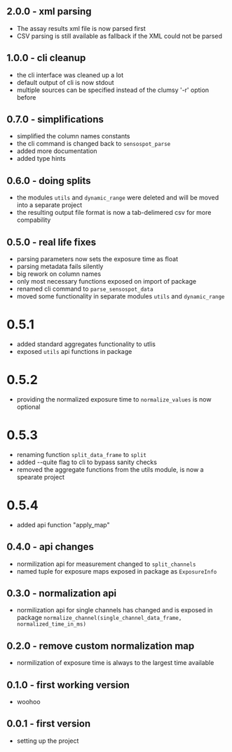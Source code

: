 2.0.0 - xml parsing
-------------------

- The assay results xml file is now parsed first
- CSV parsing is still available as fallback if the XML could not be parsed


1.0.0 - cli cleanup
-------------------

 - the cli interface was cleaned up a lot
 - default output of cli is now stdout
 - multiple sources can be specified instead of the clumsy '-r' option before


0.7.0 - simplifications
-----------------------

 - simplified the column names constants
 - the cli command is changed back to `sensospot_parse`
 - added more documentation
 - added type hints


0.6.0 - doing splits
--------------------

 - the modules `utils` and `dynamic_range` were deleted and will be moved into a separate project
 - the resulting output file format is now a tab-delimered csv for more compability


0.5.0 - real life fixes
-----------------------

 - parsing parameters now sets the exposure time as float
 - parsing metadata fails silently
 - big rework on column names
 - only most necessary functions exposed on import of package
 - renamed cli command to `parse_sensospot_data`
 - moved some functionality in separate modules `utils` and `dynamic_range`
 
0.5.1
=====
 - added standard aggregates functionality to utlis
 - exposed `utils` api functions in package

0.5.2
=====
 - providing the normalized exposure time to `normalize_values` is now optional

0.5.3
=====
 - renaming function `split_data_frame` to `split` 
 - added --quite flag to cli to bypass sanity checks
 - removed the aggregate functions from the utils module, is now a spearate project

0.5.4
=====
 - added api function "apply_map"


0.4.0  - api changes
--------------------

 - normilization api for measurement changed to 
   `split_channels` 
 - named tuple for exposure maps exposed in package as
   `ExposureInfo` 


0.3.0  - normalization api
--------------------------

 - normilization api for single channels has changed and is exposed in package
   `normalize_channel(single_channel_data_frame, normalized_time_in_ms)`
   


0.2.0  - remove custom normalization map
----------------------------------------

 - normilization of exposure time is always to the largest time available


0.1.0  - first working version
------------------------------

 - woohoo


0.0.1  - first version
----------------------

 - setting up the project
